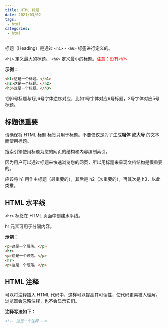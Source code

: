 ```yaml
---
title: HTML 标题
date: 2021/03/02
tags:
 - html
categories:
 - html
---
```

标题（Heading）是通过 `<h1>` - `<h6>` 标签进行定义的。

`<h1>` 定义最大的标题。 `<h6>` 定义最小的标题。<font style="color:red">注意：没有`<h7>`</font>

**示例：**

```html
<h1>这是一个标题。</h1>
<h2>这是一个标题。</h2>
<h3>这是一个标题。</h3>
```
1到6号标题与1到6号字体逆序对应，比如1号字体对应6号标题，2号字体对应5号标题。

## 标题很重要

请确保将 HTML 标题 标签只用于标题。不要仅仅是为了生成**粗体** 或**大号** 的文本而使用标题。

搜索引擎使用标题为您的网页的结构和内容编制索引。

因为用户可以通过标题来快速浏览您的网页，所以用标题来呈现文档结构是很重要的。

应该将 h1 用作主标题（最重要的），其后是 h2（次重要的），再其次是 h3，以此类推。

## HTML 水平线

`<hr>` 标签在 HTML 页面中创建水平线。

hr 元素可用于分隔内容。

**示例：**

```html
<p>这是一个段落。</p>
<hr>
<p>这是一个段落。</p>
<hr>
<p>这是一个段落。</p>
```

## HTML 注释

可以将注释插入 HTML 代码中，这样可以提高其可读性，使代码更易被人理解。浏览器会忽略注释，也不会显示它们。

**注释写法如下：**

```html
<!-- 这是一个注释 -->
```


